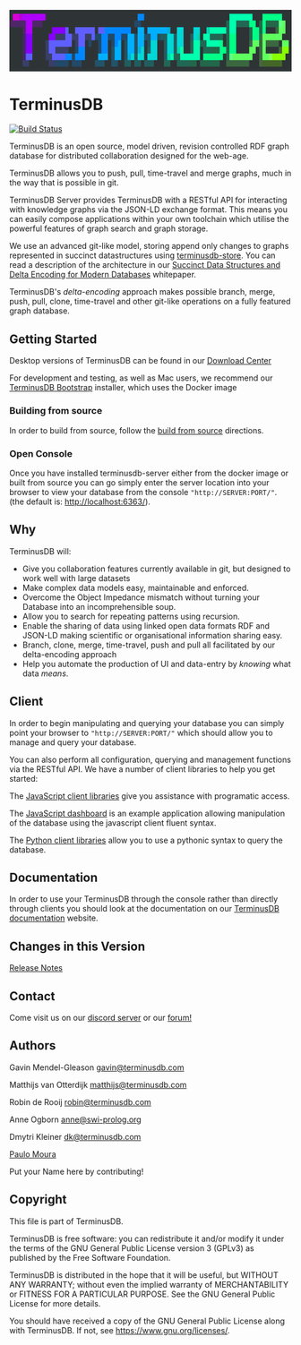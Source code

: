 ![](terminusdb.png)

# TerminusDB

[![Build Status](https://travis-ci.com/terminusdb/terminusdb-server.svg?branch=master)](https://travis-ci.com/terminusdb/terminusdb-server)

TerminusDB is an open source, model driven, revision controlled RDF
graph database for distributed collaboration designed for the web-age.

TerminusDB allows you to push, pull, time-travel and merge graphs,
much in the way that is possible in git.

TerminusDB Server provides TerminusDB with a RESTful API for
interacting with knowledge graphs via the JSON-LD exchange
format. This means you can easily compose applications within your own
toolchain which utilise the powerful features of graph search and
graph storage.

We use an advanced git-like model, storing append only changes to
graphs represented in succinct datastructures using
[terminusdb-store](https://github.com/terminusdb/terminusdb-store). You
can read a description of the architecture in our [Succinct Data
Structures and Delta Encoding for Modern
Databases](docs/whitepaper/terminusdb.pdf) whitepaper.

TerminusDB's *delta-encoding* approach makes possible branch, merge,
push, pull, clone, time-travel and other git-like operations on a fully
featured graph database.

## Getting Started

Desktop versions of TerminusDB can be found in our [Download Center](https://terminusdb.com/hub/download)

For development and testing, as well as Mac users, we recommend our [TerminusDB Bootstrap](https://github.com/terminusdb/terminusdb-bootstrap) installer, which uses the Docker image

### Building from source

In order to build from source, follow the [build from source](docs/BUILD.md) directions.

### Open Console

Once you have installed terminusdb-server either from the docker image or built from source you can go simply enter the server location into your browser to view your database from the console `"http://SERVER:PORT/"`. (the default is: [http://localhost:6363/](http://localhost:6363/)).

## Why

TerminusDB will:

* Give you collaboration features currently available in git, but designed to work well with large datasets
* Make complex data models easy, maintainable and enforced.
* Overcome the Object Impedance mismatch without turning your Database into an incomprehensible soup.
* Allow you to search for repeating patterns using recursion.
* Enable the sharing of data using linked open data formats RDF and JSON-LD making scientific or organisational information sharing easy.
* Branch, clone, merge, time-travel, push and pull all facilitated by our delta-encoding approach
* Help you automate the production of UI and data-entry by *knowing* what data *means*.

## Client

In order to begin manipulating and querying your database you can
simply point your browser to `"http://SERVER:PORT/"` which should
allow you to manage and query your database.

You can also perform all configuration, querying and management
functions via the RESTful API. We have a number of client libraries to
help you get started:

The [JavaScript client libraries](https://github.com/terminusdb/terminusdb-client) give you
assistance with programatic access.

The [JavaScript dashboard](https://github.com/terminusdb/terminusdb-dashboard) is an example
application allowing manipulation of the database using the javascript client fluent syntax.

The [Python client libraries](https://github.com/terminusdb/terminusdb-client-python) allow
you to use a pythonic syntax to query the database.

## Documentation

In order to use your TerminusDB through the console rather than
directly through clients you should look at the documentation on our
[TerminusDB documentation](https://terminusdb.com/documentation/) website.

## Changes in this Version

[Release Notes](RELEASE_NOTES.md)

## Contact

Come visit us on our [discord server](https://discord.gg/yTJKAma)
or our [forum!](https://discuss.terminusdb.com)

## Authors

Gavin Mendel-Gleason <gavin@terminusdb.com>

Matthijs van Otterdijk <matthijs@terminusdb.com>

Robin de Rooij <robin@terminusdb.com>

Anne Ogborn <anne@swi-prolog.org>

Dmytri Kleiner <dk@terminusdb.com>

[Paulo Moura](https://github.com/pmoura)

Put your Name here by contributing!

## Copyright

This file is part of TerminusDB.

TerminusDB is free software: you can redistribute it and/or modify
it under the terms of the GNU General Public License version 3 (GPLv3) as published by
the Free Software Foundation.

TerminusDB is distributed in the hope that it will be useful,
but WITHOUT ANY WARRANTY; without even the implied warranty of
MERCHANTABILITY or FITNESS FOR A PARTICULAR PURPOSE.  See the
GNU General Public License for more details.

You should have received a copy of the GNU General Public License
along with TerminusDB.  If not, see <https://www.gnu.org/licenses/>.

